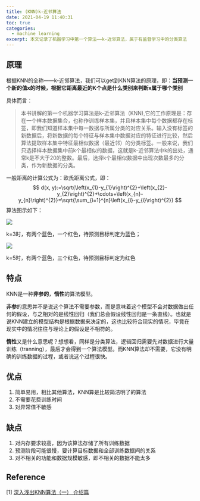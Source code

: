```yaml
---
title: (KNN)k-近邻算法
date: 2021-04-19 11:40:31
toc: true
categories:
  - machine learning
excerpt: 本文记录了机器学习中第一个算法——k-近邻算法，属于有监督学习中的分类算法
---
```




## 原理

根据KNN的全称——k-近邻算法，我们可以get到KNN算法的原理，即：**当预测一个新的值x的时候，根据它距离最近的K个点是什么类别来判断x属于哪个类别**



具体而言：

>   本书讲解的第一个机器学习算法是k-近邻算法（KNN),它的工作原理是：存在一个样本数据集合，也称作训练样本集，并且样本集中每个数据都存在标签，即我们知道样本集中每一数据与所属分类的对应关系。输入没有标签的新数据后，将新数据的每个特征与样本集中数据对应的特征进行比较，然后算法提取样本集中特征最相似数据（最近邻）的分类标签。一般来说，我们只选择样本数据集中前k个最相似的数据，这就是k-近邻算法中k的出处，通常k是不大于20的整数。最后，选择k个最相似数据中出现次数最多的分类，作为新数据的分类。

一般距离的计算公式为：欧氏距离公式，即：
$$
d(x, y):=\sqrt{\left(x_{1}-y_{1}\right)^{2}+\left(x_{2}-y_{2}\right)^{2}+\cdots+\left(x_{n}-y_{n}\right)^{2}}=\sqrt{\sum_{i=1}^{n}\left(x_{i}-y_{i}\right)^{2}}
$$
算法图示如下：

![](https://pic1.zhimg.com/80/v2-eea2fdf7d0008e024e62f35690e90a94_720w.jpg)

k=3时，有两个蓝色，一个红色，待预测目标判定为蓝色；

![](https://pic2.zhimg.com/80/v2-136a496fcd752d1b72ae7d958a256b41_720w.jpg)

k=5时，有两个蓝色，三个红色，待预测目标判定为红色



## 特点

KNN是一种**非参的**，**惰性**的算法模型。

**非参**的意思并不是说这个算法不需要参数，而是意味着这个模型不会对数据做出任何的假设，与之相对的是线性回归（我们总会假设线性回归是一条直线）。也就是说KNN建立的模型结构是根据数据来决定的，这也比较符合现实的情况，毕竟在现实中的情况往往与理论上的假设是不相符的。

**惰性**又是什么意思呢？想想看，同样是分类算法，逻辑回归需要先对数据进行大量训练（tranning），最后才会得到一个算法模型。而KNN算法却不需要，它没有明确的训练数据的过程，或者说这个过程很快。



## 优点

1.  简单易用，相比其他算法，KNN算是比较简洁明了的算法
2.  不需要花费训练时间
3.  对异常值不敏感



## 缺点

1.  对内存要求较高，因为该算法存储了所有训练数据
2.  预测阶段可能很慢，要计算目标数据和全部训练数据间的关系
3.  对不相关的功能和数据规模敏感，即不相关的数据不能太多



## Reference

[1] [深入浅出KNN算法（一） 介绍篇](https://zhuanlan.zhihu.com/p/61341071)
